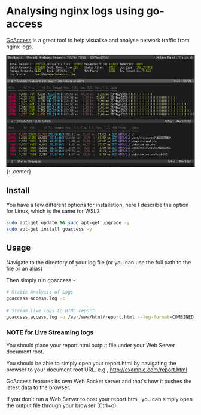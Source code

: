 # Analysing nginx logs using go-access

[GoAccess](https://goaccess.io/get-started) is a great tool to help visualise and analyse network traffic from nginx logs.

![GoAccess Screenshot](../../img/goaccess-dashboard.png){: .center}

## Install

You have a few different options for installation, here I describe the option for Linux, which is the same for WSL2

```bash
sudo apt-get update && sudo apt-get upgrade -y
sudo apt-get install goaccess -y
```

## Usage

Navigate to the directory of your log file (or you can use the  full path to the file or an alias)

Then simply run goaccess:-

```bash
# Static Analysis of Logs
goaccess access.log -c

# Stream live logs to HTML report
goaccess access.log -o /var/www/html/report.html --log-format=COMBINED --real-time-html
```

### NOTE for Live Streaming logs

You should place your report.html output file under your Web Server document root.

You should be able to simply open your report.html by navigating the browser to your document root URL. e.g., http://example.com/report.html

GoAccess features its own Web Socket server and that's how it pushes the latest data to the browser.

If you don't run a Web Server to host your report.html, you can simply open the output file through your browser (Ctrl+o).